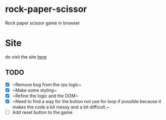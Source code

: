 # rock-paper-scissor

Rock paper scissor game in browser

# Site
do visit the site [here](https://zakwanhisham.github.io/rock-paper-scissor/)

## TODO

- [x] ~Remove bug from the rps logic~
- [x] ~Make some styling~
- [x] ~Refine the logic and the DOM~
- [x] ~Need to find a way for the button not use for loop if possible because it makes the code a bit messy and a bit difficult.~
- [ ] Add reset button to the game
